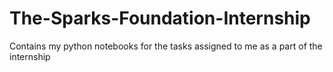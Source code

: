 # The-Sparks-Foundation-Internship
Contains my python notebooks for the tasks assigned to me as a part of the internship
